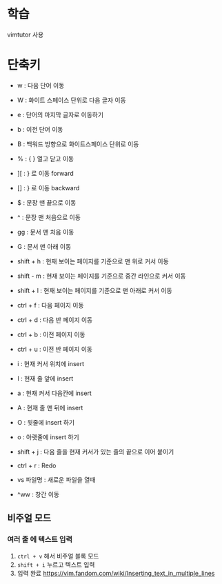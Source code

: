 # 학습
vimtutor 사용

# 단축키
- w : 다음 단어 이동
- W : 화이트 스페이스 단위로 다음 글자 이동
- e : 단어의 마지막 글자로 이동하기
- b : 이전 단어 이동
- B : 백워드 방향으로 화이트스페이스 단위로 이동
- % : { } 열고 닫고 이동
- ][ : } 로 이동 forward
- [] : } 로 이동 backward
- $ : 문장 맨 끝으로 이동
- ^ : 문장 맨 처음으로 이동
- gg : 문서 맨 처음 이동
- G : 문서 맨 아래 이동

- shift + h : 현재 보이는 페이지를 기준으로 맨 위로 커서 이동
- shift - m : 현재 보이는 페이지를 기준으로 중간 라인으로 커서 이동
- shift + l : 현재 보이는 페이지를 기준으로 맨 아래로 커서 이동

- ctrl + f : 다음 페이지 이동
- ctrl + d : 다음 반 페이지 이동
- ctrl + b : 이전 페이지 이동
- ctrl + u : 이전 반 페이지 이동


- i : 현재 커서 위치에 insert 
- I : 현재 줄 앞에 insert
- a : 현재 커서 다음칸에 insert
- A : 현재 줄 맨 뒤에 insert
- O : 윗줄에 insert 하기
- o : 아랫줄에 insert 하기

- shift + j : 다음 줄을 현재 커서가 있는 줄의 끝으로 이어 붙이기

- ctrl + r : Redo

- vs 파일명 : 새로운 파일을 열때
- ^ww : 창간 이동

## 비주얼 모드

### 여러 줄 에 텍스트 입력
1. `ctrl + v` 해서 비주얼 블록 모드
2. `shift + i` 누르고 텍스트 입력
3. 입력 완료
https://vim.fandom.com/wiki/Inserting_text_in_multiple_lines